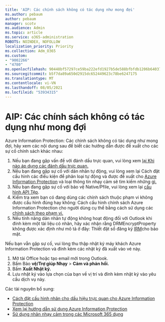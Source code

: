```yaml
---
title: 'AIP: Các chính sách không có tác dụng như mong đợi'
ms.author: pebaum
author: pebaum
manager: scotv
ms.audience: Admin
ms.topic: article
ms.service: o365-administration
ROBOTS: NOINDEX, NOFOLLOW
localization_priority: Priority
ms.collection: Adm_O365
ms.custom:
- "9002266"
- "4780"
ms.openlocfilehash: 90448bf57297ce59ba222efd1927b5de588bfbfdb1206b6403764d7f43fed690
ms.sourcegitcommit: b5f7da89a650d2915dc652449623c78be6247175
ms.translationtype: MT
ms.contentlocale: vi-VN
ms.lasthandoff: 08/05/2021
ms.locfileid: "53934315"
---
```

# <a name="aip-policies-not-behaving-as-expected"></a>AIP: Các chính sách không có tác dụng như mong đợi

Azure Information Protection: Các chính sách không có tác dụng như mong đợi, hãy xem các nội dung sau để biết các hướng dẫn được đề xuất cho các sự cố chính sách khác nhau:

1. Nếu bạn đang gặp vấn đề với đánh dấu trực quan, vui lòng xem [lại Khi nào áp dụng các đánh dấu trực quan.](https://docs.microsoft.com/azure/information-protection/configure-policy-markings#when-visual-markings-are-applied)
2. Nếu bạn đang gặp sự cố với dán nhãn tự động, vui lòng xem lại Cách đặt cấu hình các điều kiện để phân loại tự động và được đề xuất cho [Azure Information Protection](https://docs.microsoft.com/azure/information-protection/configure-policy-classification) và loại thông tin nhạy cảm sẽ tìm kiếm những [gì.](https://docs.microsoft.com/microsoft-365/compliance/sensitive-information-type-entity-definitions)
3. Nếu bạn đang gặp sự cố với bảo vệ Native/Pfile, vui lòng xem lại [cấu hình API Tệp](https://docs.microsoft.com/azure/information-protection/develop/file-api-configuration).
4. Kiểm tra xem bạn có đang dùng các chính sách thuộc phạm vi không được cấu hình đúng hay không: Cách cấu hình chính sách Azure Information Protection cho người dùng cụ thể bằng cách sử dụng các [chính sách theo phạm vi.](https://docs.microsoft.com/azure/information-protection/configure-policy-scope)
5. Nếu tính năng dán nhãn tự động không hoạt động đối với Outlook khi đính kèm một tài liệu có nhãn, hãy xác nhận rằng DRMEncryptProperty không được xác định như mô tả ở đây: Thiết đặt sổ đăng ký [IRM](https://docs.microsoft.com/deployoffice/security/protect-sensitive-messages-and-documents-by-using-irm-in-office#office-2016-irm-registry-key-options)cho bảo mật.

Nếu bạn vẫn gặp sự cố, vui lòng thu thập nhật ký máy khách Azure Information Protection và đính kèm các nhật ký đã xuất vào vé này.

1. Mở tài Office hoặc tạo email mới trong Outlook.
2. Bấm Bảo **vệ/Trợ giúp Nhạy**  >  **Cảm và phản hồi.**
3. Bấm **Xuất Nhật ký.**
4. Lưu nhật ký vào lựa chọn của bạn về vị trí và đính kèm nhật ký vào yêu cầu dịch vụ này.

Các tài nguyên bổ sung:

- [Cách đặt cấu hình nhãn cho dấu hiệu trực quan cho Azure Information Protection](https://docs.microsoft.com/azure/information-protection/configure-policy-markings)
- [Xem lại hướng dẫn sử dụng Azure Information Protection](https://docs.microsoft.com/azure/information-protection/what-is-information-protection)
- [Sử dụng nhãn nhạy cảm trong các Microsoft 365 dụng](https://docs.microsoft.com/microsoft-365/compliance/sensitivity-labels-office-apps)

